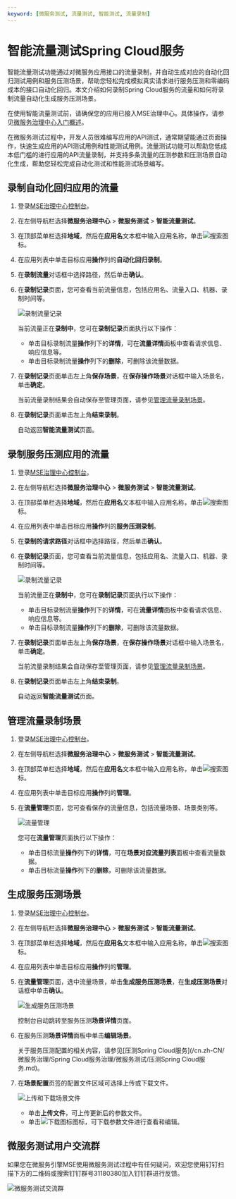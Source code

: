 ```yaml
---
keyword: [微服务测试, 流量测试, 智能测试, 流量录制]
---
```


# 智能流量测试Spring Cloud服务

智能流量测试功能通过对微服务应用接口的流量录制，并自动生成对应的自动化回归测试用例和服务压测场景，帮助您轻松完成模拟真实请求进行服务压测和零编码成本的接口自动化回归。本文介绍如何录制Spring Cloud服务的流量和如何将录制流量自动化生成服务压测场景。

在使用智能流量测试前，请确保您的应用已接入MSE治理中心。具体操作，请参见[微服务治理中心入门概述]()。

在微服务测试过程中，开发人员很难编写应用的API测试，通常期望能通过页面操作，快速生成应用的API测试用例和性能测试用例。流量测试功能可以帮助您低成本低门槛的进行应用的API流量录制，并支持多条流量的压测参数和压测场景自动化生成，帮助您轻松完成自动化测试和性能测试场景编写。

## 录制自动化回归应用的流量

1.  登录[MSE治理中心控制台](https://mse.console.aliyun.com/?spm=a2c4g.11186623.2.13.f90a6a60WiEx0N#/msc/home)。

2.  在左侧导航栏选择**微服务治理中心** \> **微服务测试** \> **智能流量测试**。

3.  在顶部菜单栏选择**地域**，然后在**应用名**文本框中输入应用名称，单击![搜索](https://static-aliyun-doc.oss-accelerate.aliyuncs.com/assets/img/zh-CN/9107870261/p272701.png)图标。

4.  在应用列表中单击目标应用**操作**列的**自动化回归录制**。

5.  在**录制流量**对话框中选择路径，然后单击**确认**。

6.  在**录制记录**页面，您可查看当前流量信息，包括应用名、流量入口、机器、录制时间等。

    ![录制流量记录](https://static-aliyun-doc.oss-accelerate.aliyuncs.com/assets/img/zh-CN/0207870261/p272633.png)

    当前流量正在**录制中**，您可在**录制记录**页面执行以下操作：

    -   单击目标录制流量**操作**列下的**详情**，可在**流量详情**面板中查看请求信息、响应信息等。
    -   单击目标录制流量**操作**列下的**删除**，可删除该流量数据。
7.  在**录制记录**页面单击左上角**保存场景**，在**保存操作场景**对话框中输入场景名，单击**确定**。

    当前流量录制结果会自动保存至管理页面，请参见[管理流量录制场景](#section_coq_7l0_qvy)。

8.  在**录制记录**页面单击左上角**结束录制**。

    自动返回**智能流量测试**页面。


## 录制服务压测应用的流量

1.  登录[MSE治理中心控制台](https://mse.console.aliyun.com/?spm=a2c4g.11186623.2.13.f90a6a60WiEx0N#/msc/home)。

2.  在左侧导航栏选择**微服务治理中心** \> **微服务测试** \> **智能流量测试**。

3.  在顶部菜单栏选择**地域**，然后在**应用名**文本框中输入应用名称，单击![搜索](https://static-aliyun-doc.oss-accelerate.aliyuncs.com/assets/img/zh-CN/9107870261/p272701.png)图标。

4.  在应用列表中单击目标应用**操作**列的**服务压测录制**。

5.  在**录制的请求路径**对话框中选择路径，然后单击**确认**。

6.  在**录制记录**页面，您可查看当前流量信息，包括应用名、流量入口、机器、录制时间等。

    ![录制流量记录](https://static-aliyun-doc.oss-accelerate.aliyuncs.com/assets/img/zh-CN/0207870261/p272633.png)

    当前流量正在**录制中**，您可在**录制记录**页面执行以下操作：

    -   单击目标录制流量**操作**列下的**详情**，可在**流量详情**面板中查看请求信息、响应信息等。
    -   单击目标录制流量**操作**列下的**删除**，可删除该流量数据。
7.  在**录制记录**页面单击左上角**保存场景**，在**保存操作场景**对话框中输入场景名，单击**确定**。

    当前流量录制结果会自动保存至管理页面，请参见[管理流量录制场景](#section_coq_7l0_qvy)。

8.  在**录制记录**页面单击左上角**结束录制**。

    自动返回**智能流量测试**页面。


## 管理流量录制场景

1.  登录[MSE治理中心控制台](https://mse.console.aliyun.com/?spm=a2c4g.11186623.2.13.f90a6a60WiEx0N#/msc/home)。

2.  在左侧导航栏选择**微服务治理中心** \> **微服务测试** \> **智能流量测试**。

3.  在顶部菜单栏选择**地域**，然后在**应用名**文本框中输入应用名称，单击![搜索](https://static-aliyun-doc.oss-accelerate.aliyuncs.com/assets/img/zh-CN/9107870261/p272701.png)图标。

4.  在应用列表中单击目标应用**操作**列的**管理**。

5.  在**流量管理**页面，您可查看保存的流量信息，包括流量场景、场景类别等。

    ![流量管理](https://static-aliyun-doc.oss-accelerate.aliyuncs.com/assets/img/zh-CN/0207870261/p272638.png)

    您可在**流量管理**页面执行以下操作：

    -   单击目标流量**操作**列下的**详情**，可在**场景对应流量列表**面板中查看流量数据。
    -   单击目标流量**操作**列下的**删除**，可删除该流量数据。

## 生成服务压测场景

1.  登录[MSE治理中心控制台](https://mse.console.aliyun.com/?spm=a2c4g.11186623.2.13.f90a6a60WiEx0N#/msc/home)。

2.  在左侧导航栏选择**微服务治理中心** \> **微服务测试** \> **智能流量测试**。

3.  在顶部菜单栏选择**地域**，然后在**应用名**文本框中输入应用名称，单击![搜索](https://static-aliyun-doc.oss-accelerate.aliyuncs.com/assets/img/zh-CN/9107870261/p272701.png)图标。

4.  在应用列表中单击目标应用**操作**列的**管理**。

5.  在**流量管理**页面，选中流量场景，单击**生成服务压测场景**，在**生成压测场景**对话框中单击**确认**。

    ![生成服务压测场景](https://static-aliyun-doc.oss-accelerate.aliyuncs.com/assets/img/zh-CN/0207870261/p272698.png)

    控制台自动跳转至服务压测**场景详情**页面。

6.  在服务压测**场景详情**面板中单击**编辑场景**。

    关于服务压测配置的相关内容，请参见[压测Spring Cloud服务](/cn.zh-CN/微服务治理/Spring Cloud服务治理/微服务测试/压测Spring Cloud服务.md)。

7.  在**场景配置**页签的配置文件区域可选择上传或下载文件。

    ![上传和下载场景文件](https://static-aliyun-doc.oss-accelerate.aliyuncs.com/assets/img/zh-CN/0207870261/p272699.png)

    -   单击**上传文件**，可上传更新后的参数文件。
    -   单击![下载图标](https://static-aliyun-doc.oss-accelerate.aliyuncs.com/assets/img/zh-CN/0207870261/p272700.png)图标，可下载参数文件进行查看和编辑。

## 微服务测试用户交流群

如果您在微服务引擎MSE使用微服务测试过程中有任何疑问，欢迎您使用钉钉扫描下方的二维码或搜索钉钉群号31180380加入钉钉群进行反馈。

![微服务测试交流群](https://static-aliyun-doc.oss-accelerate.aliyuncs.com/assets/img/zh-CN/9780389061/p181621.png)

